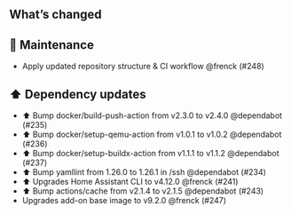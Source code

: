 ## What’s changed

## 🧰 Maintenance

- Apply updated repository structure & CI workflow @frenck (#248)

## ⬆️ Dependency updates

- ⬆️ Bump docker/build-push-action from v2.3.0 to v2.4.0 @dependabot (#235)
- ⬆️ Bump docker/setup-qemu-action from v1.0.1 to v1.0.2 @dependabot (#236)
- ⬆️ Bump docker/setup-buildx-action from v1.1.1 to v1.1.2 @dependabot (#237)
- ⬆️ Bump yamllint from 1.26.0 to 1.26.1 in /ssh @dependabot (#234)
- ⬆️ Upgrades Home Assistant CLI to v4.12.0 @frenck (#241)
- ⬆️ Bump actions/cache from v2.1.4 to v2.1.5 @dependabot (#243)
- Upgrades add-on base image to v9.2.0 @frenck (#247)
